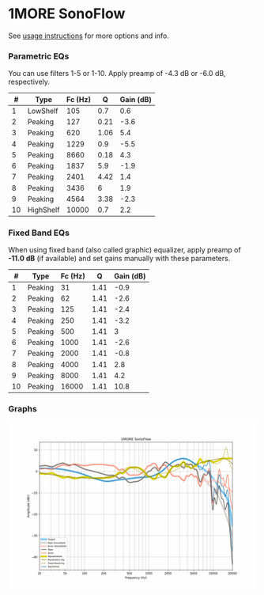 # 1MORE SonoFlow
See [usage instructions](https://github.com/jaakkopasanen/AutoEq#usage) for more options and info.

### Parametric EQs
You can use filters 1-5 or 1-10. Apply preamp of -4.3 dB or -6.0 dB, respectively.

|   # | Type      |   Fc (Hz) |    Q |   Gain (dB) |
|-----|-----------|-----------|------|-------------|
|   1 | LowShelf  |       105 | 0.7  |         0.6 |
|   2 | Peaking   |       127 | 0.21 |        -3.6 |
|   3 | Peaking   |       620 | 1.06 |         5.4 |
|   4 | Peaking   |      1229 | 0.9  |        -5.5 |
|   5 | Peaking   |      8660 | 0.18 |         4.3 |
|   6 | Peaking   |      1837 | 5.9  |        -1.9 |
|   7 | Peaking   |      2401 | 4.42 |         1.4 |
|   8 | Peaking   |      3436 | 6    |         1.9 |
|   9 | Peaking   |      4564 | 3.38 |        -2.3 |
|  10 | HighShelf |     10000 | 0.7  |         2.2 |

### Fixed Band EQs
When using fixed band (also called graphic) equalizer, apply preamp of **-11.0 dB** (if available) and set gains manually with these parameters.

|   # | Type    |   Fc (Hz) |    Q |   Gain (dB) |
|-----|---------|-----------|------|-------------|
|   1 | Peaking |        31 | 1.41 |        -0.9 |
|   2 | Peaking |        62 | 1.41 |        -2.6 |
|   3 | Peaking |       125 | 1.41 |        -2.4 |
|   4 | Peaking |       250 | 1.41 |        -3.2 |
|   5 | Peaking |       500 | 1.41 |         3   |
|   6 | Peaking |      1000 | 1.41 |        -2.6 |
|   7 | Peaking |      2000 | 1.41 |        -0.8 |
|   8 | Peaking |      4000 | 1.41 |         2.8 |
|   9 | Peaking |      8000 | 1.41 |         4.2 |
|  10 | Peaking |     16000 | 1.41 |        10.8 |

### Graphs
![](./1MORE%20SonoFlow.png)
